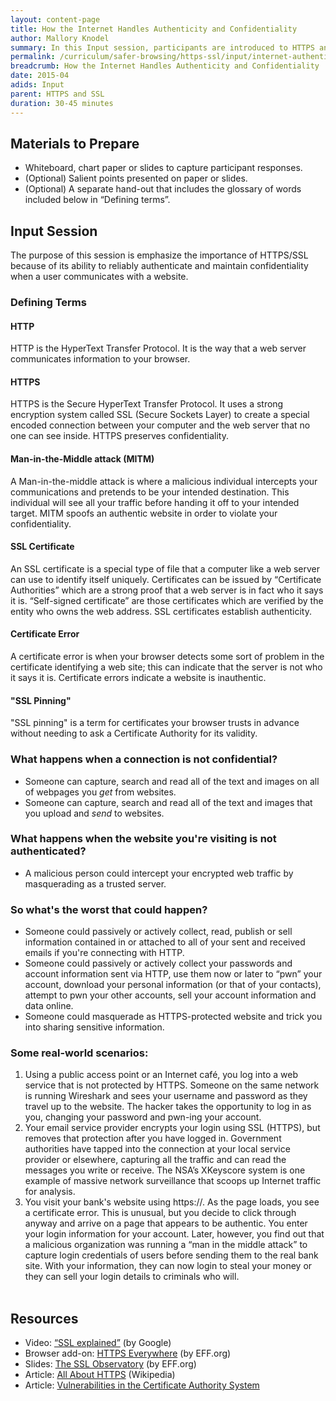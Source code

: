 ```yaml
---
layout: content-page
title: How the Internet Handles Authenticity and Confidentiality
author: Mallory Knodel
summary: In this Input session, participants are introduced to HTTPS and SSL connections and how they maintain confidentiality between a user and a server over a network connection.
permalink: /curriculum/safer-browsing/https-ssl/input/internet-authenticity-confidentiality
breadcrumb: How the Internet Handles Authenticity and Confidentiality
date: 2015-04
adids: Input
parent: HTTPS and SSL
duration: 30-45 minutes
---
```


## Materials to Prepare ##


- Whiteboard, chart paper or slides to capture participant responses.
- (Optional) Salient points presented on paper or slides.
- (Optional) A separate hand-out that includes the glossary of words included below in “Defining terms”.

## Input Session 

The purpose of this session is emphasize the importance of HTTPS/SSL because of its ability to reliably authenticate and maintain confidentiality when a user communicates with a website.

### Defining Terms

#### HTTP

HTTP is the HyperText Transfer Protocol. It is the way that a web server communicates information to your browser.

#### HTTPS

HTTPS is the Secure HyperText Transfer Protocol. It uses a strong encryption system called SSL (Secure Sockets Layer) to create a special encoded connection between your computer and the web server that no one can see inside. HTTPS preserves confidentiality.

#### Man-in-the-Middle attack (MITM)

A Man-in-the-middle attack is where a malicious individual intercepts your communications and pretends to be your intended destination. This individual will see all your traffic before handing it off to your intended target. MITM spoofs an authentic website in order to violate your confidentiality.

#### SSL Certificate

An SSL certificate is a special type of file that a computer like a web server can use to identify itself uniquely. Certificates can be issued by “Certificate Authorities” which are a strong proof that a web server is in fact who it says it is. “Self-signed certificate” are those certificates which are verified by the entity who owns the web address. SSL certificates establish authenticity.

#### Certificate Error

A certificate error is when your browser detects some sort of problem in the certificate identifying a web site; this can indicate that the server is not who it says it is. Certificate errors indicate a website is inauthentic.

#### "SSL Pinning"

"SSL pinning" is a term for certificates your browser trusts in advance without needing to ask a Certificate Authority for its validity.

### What happens when a connection is not confidential?

- Someone can capture, search and read all of the text and images on all of webpages you *get* from websites.
- Someone can capture, search and read all of the text and images that you upload and *send* to websites.

### What happens when the website you're visiting is not authenticated?

 - A malicious person could intercept your encrypted web traffic by masquerading as a trusted server.

### So what's the worst that could happen?

- Someone could passively or actively collect, read, publish or sell information contained in or attached to all of your sent and received emails if you're connecting with HTTP.
- Someone could passively or actively collect your passwords and account information sent via HTTP, use them now or later to “pwn” your account, download your personal information (or that of your contacts), attempt to pwn your other accounts, sell your account information and data online.
- Someone could masquerade as HTTPS-protected website and trick you into sharing sensitive information.

### Some real-world scenarios:

1. Using a public access point or an Internet café, you log into a web service that is not protected by HTTPS. Someone on the same network is running Wireshark and sees your username and password as they travel up to the website. The hacker takes the opportunity to log in as you, changing your password and pwn-ing your account.
2. Your email service provider encrypts your login using SSL (HTTPS), but removes that protection after you have logged in. Government authorities have tapped into the connection at your local service provider or elsewhere, capturing all the traffic and can read the messages you write or receive. The NSA’s XKeyscore system is one example of massive network surveillance that scoops up Internet traffic for analysis.
3. You visit your bank's website using https://. As the page loads, you see a certificate error. This is unusual, but you decide to click through anyway and arrive on a page that appears to be authentic. You enter your login information for your account. Later, however, you find out that a malicious organization was running a “man in the middle attack” to capture login credentials of users before sending them to the real bank site. With your information, they can now login to steal your money or they can sell your login details to criminals who will.
<br><br>

## Resources
- Video: [“SSL explained”](https://www.youtube.com/watch?v=a72fHRr6MRU) (by Google)
- Browser add-on: [HTTPS Everywhere](https://www.eff.org/https-everywhere) (by EFF.org)
- Slides: [The SSL Observatory](https://www.eff.org/observatory) (by EFF.org)
- Article: [All About HTTPS](https://en.wikipedia.org/wiki/HTTPS) (Wikipedia)
- Article: [Vulnerabilities in the Certificate Authority System](https://www.eff.org/deeplinks/2011/12/2011-review-ever-clearer-vulnerabilities-certificate-authority-system)

